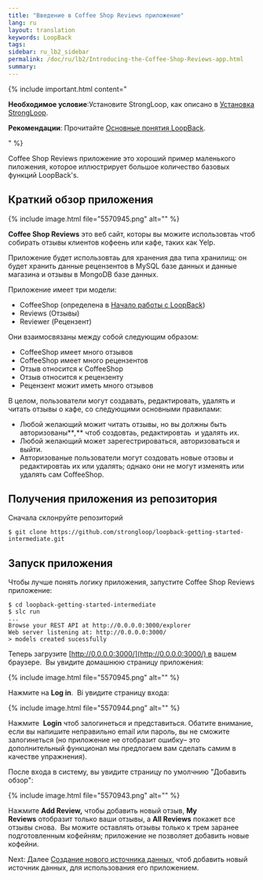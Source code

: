 ```yaml
---
title: "Введение в Coffee Shop Reviews приложение"
lang: ru
layout: translation
keywords: LoopBack
tags:
sidebar: ru_lb2_sidebar
permalink: /doc/ru/lb2/Introducing-the-Coffee-Shop-Reviews-app.html
summary:
---
```


{% include important.html content="

**Необходимое условие**:Установите StrongLoop, как описано в [Установка StrongLoop](Installing-StrongLoop.html).

**Рекомендации**: Прочитайте [Основные понятия LoopBack](LoopBack-core-concepts.html).

" %}

Coffee Shop Reviews приложение это хороший пример маленького пиложения, которое иллюстрирует большое количество базовых функций LoopBack's.

## Краткий обзор приложения

{% include image.html file="5570945.png" alt="" %}

**Coffee Shop Reviews** это веб сайт, которы вы можите использовтаь чтоб собирать отзывы клиентов кофеень или кафе, таких как Yelp.

Приложение будет использовтаь для хранения два типа хранилищ: он будет хранить данные рецензентов в MySQL базе данных и данные магазина и отзывы в MongoDB базе данных.

Приложение имеет три модели:

*   CoffeeShop (определена в [Начало работы с LoopBack](-LoopBack.html))
*   Reviews (Отзывы)
*   Reviewer (Рецензент)

Они взаимосвязаны между собой следующим образом:

*   CoffeeShop имеет много отзывов
*   CoffeeShop имеет много рецензентов
*   Отзыв относится к CoffeeShop
*   Отзыв относится к рецензенту
*   Рецензент можит иметь много отзывов

В целом, пользователи могут создавать, редактировать, удалять и читать отзывы о кафе, со следующими основными правилами:

*   Любой желающий можит читать отзывы, но вы должны быть авторизованы**_,_** чтоб создовтаь, редактировтаь  и удалять их.
*   Любой желающий может зарегестрироваться, авторизоваться и выйти.
*   Авторизованые пользователи могут создовать новые отзовы и редактировтаь их или удалять; однако они не могут изменять или удалять сам CoffeeShop.  

## Получения приложения из репозитория

Сначала склонруйте репозиторий  

`$ git clone https://github.com/strongloop/loopback-getting-started-intermediate.git`

## Запуск приложения

Чтобы лучше понять логику приложения, запустите Coffee Shop Reviews приложение:

```
$ cd loopback-getting-started-intermediate
$ slc run
...
Browse your REST API at http://0.0.0.0:3000/explorer
Web server listening at: http://0.0.0.0:3000/
> models created sucessfully
```

Теперь загрузите [http://0.0.0.0:3000/](http://0.0.0.0:3000/) в вашем браузере.  Вы увидите домашнюю страницу приложения:

{% include image.html file="5570945.png" alt="" %}

Нажмите на **Log in**.  Ві увидите страницу входа:

{% include image.html file="5570944.png" alt="" %}

Нажмите  **Login** чтоб залогинеться и представиться. Обатите внимание, если вы напишите неправильно email или пароль, вы не сможите залогинеться (но приложение не отобразит ошибку– это дополнительный функционал мы предлогаем вам сделать самим в качестве упражнения).

После входа в систему, вы увидите страницу по умолчнию "Добавить обзор":

{% include image.html file="5570943.png" alt="" %}

Нажмите **Add Review,** чтобы добавить новый отзыв, **My Reviews** отобразит только ваши отзывы, а **All Reviews** покажет все отзывы снова.  Вы можите оставлять отзывы только к трем заранее подготовленным кофейням; приложение не позволяет добавить новые кофейни.

Next: Далее [Создание нового источника данных](-.html), чтоб добавить новый источник данных, для использования его приложением.
